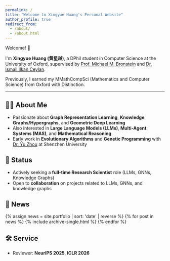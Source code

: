 ```yaml
---
permalink: /
title: "Welcome to Xingyue Huang's Personal Website"
author_profile: true
redirect_from: 
  - /about/
  - /about.html
---
```


Welcome! 👋

I'm **Xingyue Huang (黄星越)**, a DPhil student in Computer Science at the University of Oxford, supervised by [Prof. Michael M. Bronstein](https://www.cs.ox.ac.uk/people/michael.bronstein/) and [Dr. İsmail İlkan Ceylan](https://www.cs.ox.ac.uk/people/ismaililkan.ceylan/).

Previously, I earned my MMathCompSci (Mathematics and Computer Science) from Oxford with Distinction.

---

## 🧑‍💻 About Me
- Passionate about **Graph Representation Learning**, **Knowledge Graphs/Hypergraphs**, and **Geometric Deep Learning**
- Also interested in **Large Language Models (LLMs)**, **Multi-Agent Systems (MAS)**, and **Mathematical Reasoning**
- Early work in **Evolutionary Algorithms** and **Genetic Programming** with [Dr. Yu Zhou](https://yzhouszu.github.io/) at Shenzhen University

## 🚀 Status
- Actively seeking a **full-time Research Scientist** role (LLMs, GNNs, Knowledge Graphs)
- Open to **collaboration** on projects related to LLMs, GNNs, and knowledge graphs

## 📰 News

{% assign news = site.portfolio | sort: 'date' | reverse %}
{% for post in news %}
  {% include archive-single.html %}
{% endfor %}

## 🛠️ Service
- Reviewer: **NeurIPS 2025**, **ICLR 2026**
